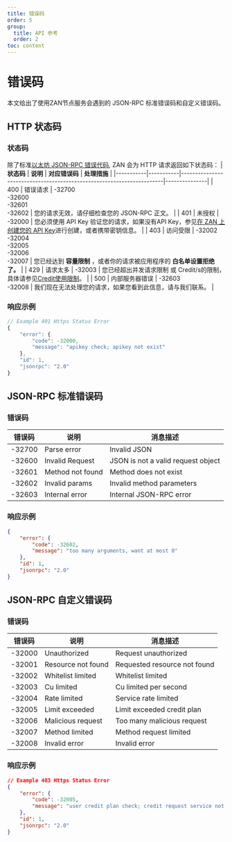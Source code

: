 ```yaml
---
title: 错误码
order: 5
group:
  title: API 参考
  order: 2
toc: content
---
```


# 错误码
本文给出了使用ZAN节点服务会遇到的 JSON-RPC 标准错误码和自定义错误码。

## HTTP 状态码
### 状态码
除了标准[以太坊 JSON-RPC 错误代码](https://eth.wiki/json-rpc/json-rpc-error-codes-improvement-proposal), ZAN 会为 HTTP 请求返回如下状态码：
| **状态码** | **说明**  | **对应错误码**                                                         | **处理措施**  |
|-----------|-----------|-----------------------------------------------------------------------|---------------|
| 400       | 错误请求    | -32700<br>-32600<br>-32601<br>-32602       | 您的请求无效，请仔细检查您的 JSON-RPC 正文。                                                             |
| 401       | 未授权      | -32000      | 您必须使用 API Key 验证您的请求，如果没有API Key，参见[在 ZAN 上创建您的 API Key](./zh-CN/guide/getting-started#-在zan上创建您的api-key)进行创建，或者携带密钥信息。 |
| 403       | 访问受限    | -32002<br>-32004<br>-32005<br>-32006<br>-32007 | 您已经达到 **容量限制** ，或者你的请求被应用程序的 **白名单设置拒绝了。**                               |
| 429       | 请求太多    | -32003         | 您已经超出并发请求限制 或 Credit/s的限制，具体请参见[Credit使用限制](./zh-CN/guide/esource-pricing#credit-使用限制)。                   |
| 500       | 内部服务器错误 | -32603<br>-32008       | 我们现在无法处理您的请求，如果您看到此信息，请与我们联系。                                                                   |

### 响应示例
```javascript
// Example 401 Https Status Error
{
    "error": {
        "code": -32000,
        "message": "apikey check; apikey not exist"
    },
    "id": 1,
    "jsonrpc": "2.0"
}
```

## JSON-RPC 标准错误码
### 错误码
| **错误码** | **说明**           | **消息描述**                    |
|---------|------------------|------------------------------------|
| -32700  | Parse error      | Invalid JSON                       |
| -32600  | Invalid Request  | JSON is not a valid request object |
| -32601  | Method not found | Method does not exist              |
| -32602  | Invalid params   | Invalid method parameters          |
| -32603  | Internal error   | Internal JSON-RPC error            |

### 响应示例
```json
{
    "error": {
        "code": -32602,
        "message": "too many arguments, want at most 0"
    },
    "id": 1,
    "jsonrpc": "2.0"
}
```

## JSON-RPC 自定义错误码
### 错误码
| **错误码** | **说明**         | **消息描述**                  |
|---------|--------------------|------------------------------|
| -32000  | Unauthorized       | Request unauthorized         |
| -32001  | Resource not found | Requested resource not found |
| -32002  | Whitelist limited  | Whitelist limited            |
| -32003  | Cu limited         | Cu limited per second        |
| -32004  | Rate limited       | Service rate limited         |
| -32005  | Limit exceeded     | Limit exceeded credit plan   |
| -32006  | Malicious request  | Too many malicious request   |
| -32007  | Method limited     | Method request limited       |
| -32008  | Invalid error      | Invalid error                |

### 响应示例
```json
// Example 403 Https Status Error
{
    "error": {
        "code": -32005,
        "message": "user credit plan check; credit request service not available, msg:credit consumption has reached the maximum of the package"
    },
    "id": 1,
    "jsonrpc": "2.0"
}
```